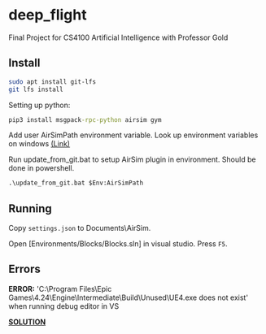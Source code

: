 # deep_flight
Final Project for CS4100 Artificial Intelligence with Professor Gold

## Install

``` bash
sudo apt install git-lfs
git lfs install
```

Setting up python:

``` cmd
pip3 install msgpack-rpc-python airsim gym
```

Add user AirSimPath environment variable. Look up environment variables on windows [(Link)](https://www.architectryan.com/2018/08/31/how-to-change-environment-variables-on-windows-10/)

Run update_from_git.bat to setup AirSim plugin in environment. Should be done in powershell.

``` cmd
.\update_from_git.bat $Env:AirSimPath
```

## Running

Copy `settings.json` to Documents\AirSim.

Open [Environments/Blocks/Blocks.sln] in visual studio. Press `F5`.

## Errors

**ERROR:** 'C:\Program Files\Epic Games\4.24\Engine\Intermediate\Build\Unused\UE4.exe does not exist'
    when running debug editor in VS

**[SOLUTION](https://answers.unrealengine.com/questions/218266/unable-to-start-program-ue4exe-error.html)**
